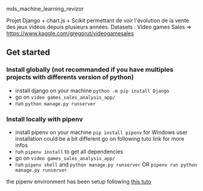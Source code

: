 mds_machine_learning_revizor

Projet Django + chart.js + Scikit permettant de voir l'évolution de la vente des jeux vidéos depuis plusieurs années.
Datasets : Video games Sales => https://www.kaggle.com/gregorut/videogamesales


## Get started

### Install globally (not recommanded if you have multiples projects with differents version of python)

- install django on your machine `python -m pip install Django`
- go on `video games_sales_analysis_app/`
- run `python manage.py runserver`

### Install locally with pipenv

- install pipenv on your machine `pip install pipenv` for Windows user installation could be a bit different go on following tuto link for more infos
- run `pipenv install` to get all dependencies
- go on `video games_sales_analysis_app/`
- run `pipenv shell` and `python manage.py runserver` OR `pipenv run python manage.py runserver`

the pipenv environment has been setup following [this tuto](https://www.techiediaries.com/pipenv-tutorial/)